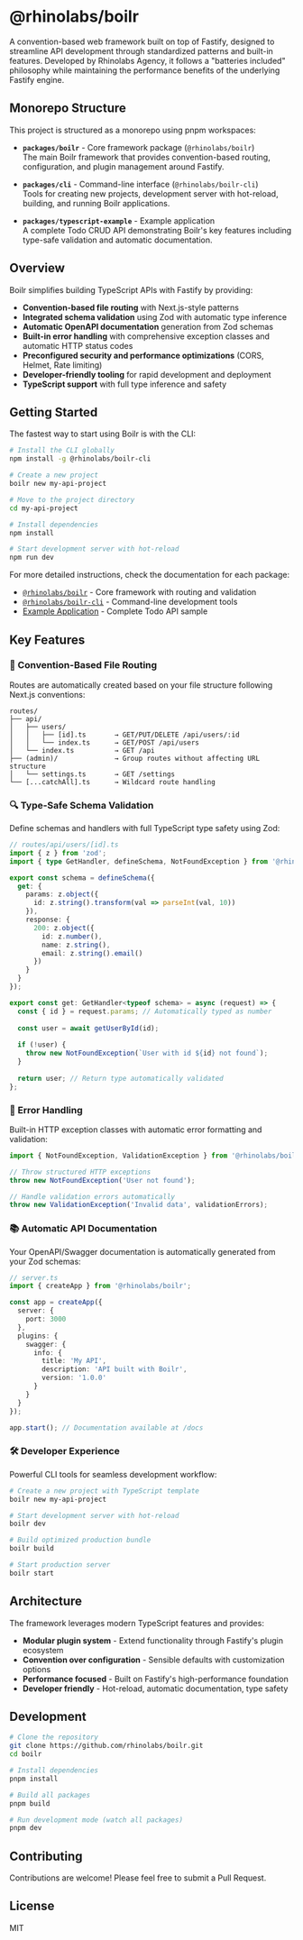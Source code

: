 # @rhinolabs/boilr

A convention-based web framework built on top of Fastify, designed to streamline API development through standardized patterns and built-in features. Developed by Rhinolabs Agency, it follows a "batteries included" philosophy while maintaining the performance benefits of the underlying Fastify engine.

## Monorepo Structure

This project is structured as a monorepo using pnpm workspaces:

- **`packages/boilr`** - Core framework package (`@rhinolabs/boilr`)  
  The main Boilr framework that provides convention-based routing, configuration, and plugin management around Fastify.

- **`packages/cli`** - Command-line interface (`@rhinolabs/boilr-cli`)  
  Tools for creating new projects, development server with hot-reload, building, and running Boilr applications.

- **`packages/typescript-example`** - Example application  
  A complete Todo CRUD API demonstrating Boilr's key features including type-safe validation and automatic documentation.

## Overview

Boilr simplifies building TypeScript APIs with Fastify by providing:

- **Convention-based file routing** with Next.js-style patterns
- **Integrated schema validation** using Zod with automatic type inference
- **Automatic OpenAPI documentation** generation from Zod schemas
- **Built-in error handling** with comprehensive exception classes and automatic HTTP status codes
- **Preconfigured security and performance optimizations** (CORS, Helmet, Rate limiting)
- **Developer-friendly tooling** for rapid development and deployment
- **TypeScript support** with full type inference and safety

## Getting Started

The fastest way to start using Boilr is with the CLI:

```bash
# Install the CLI globally
npm install -g @rhinolabs/boilr-cli

# Create a new project
boilr new my-api-project

# Move to the project directory
cd my-api-project

# Install dependencies
npm install

# Start development server with hot-reload
npm run dev
```

For more detailed instructions, check the documentation for each package:

- [`@rhinolabs/boilr`](./packages/boilr/README.md) - Core framework with routing and validation
- [`@rhinolabs/boilr-cli`](./packages/cli/README.md) - Command-line development tools
- [Example Application](./packages/typescript-example/README.md) - Complete Todo API sample

## Key Features

### 📁 Convention-Based File Routing

Routes are automatically created based on your file structure following Next.js conventions:

```
routes/
├── api/
│   ├── users/
│   │   ├── [id].ts       → GET/PUT/DELETE /api/users/:id
│   │   └── index.ts      → GET/POST /api/users
│   └── index.ts          → GET /api
├── (admin)/              → Group routes without affecting URL structure
│   └── settings.ts       → GET /settings
└── [...catchAll].ts      → Wildcard route handling
```

### 🔍 Type-Safe Schema Validation

Define schemas and handlers with full TypeScript type safety using Zod:

```typescript
// routes/api/users/[id].ts
import { z } from 'zod';
import { type GetHandler, defineSchema, NotFoundException } from '@rhinolabs/boilr';

export const schema = defineSchema({
  get: {
    params: z.object({
      id: z.string().transform(val => parseInt(val, 10))
    }),
    response: {
      200: z.object({
        id: z.number(),
        name: z.string(),
        email: z.string().email()
      })
    }
  }
});

export const get: GetHandler<typeof schema> = async (request) => {
  const { id } = request.params; // Automatically typed as number
  
  const user = await getUserById(id);
  
  if (!user) {
    throw new NotFoundException(`User with id ${id} not found`);
  }
  
  return user; // Return type automatically validated
};
```

### 🚨 Error Handling

Built-in HTTP exception classes with automatic error formatting and validation:

```typescript
import { NotFoundException, ValidationException } from '@rhinolabs/boilr';

// Throw structured HTTP exceptions
throw new NotFoundException('User not found');

// Handle validation errors automatically
throw new ValidationException('Invalid data', validationErrors);
```

### 📚 Automatic API Documentation

Your OpenAPI/Swagger documentation is automatically generated from your Zod schemas:

```typescript
// server.ts
import { createApp } from '@rhinolabs/boilr';

const app = createApp({
  server: {
    port: 3000
  },
  plugins: {
    swagger: {
      info: {
        title: 'My API',
        description: 'API built with Boilr',
        version: '1.0.0'
      }
    }
  }
});

app.start(); // Documentation available at /docs
```

### 🛠️ Developer Experience

Powerful CLI tools for seamless development workflow:

```bash
# Create a new project with TypeScript template
boilr new my-api-project

# Start development server with hot-reload
boilr dev

# Build optimized production bundle
boilr build

# Start production server
boilr start
```

## Architecture

The framework leverages modern TypeScript features and provides:

- **Modular plugin system** - Extend functionality through Fastify's plugin ecosystem
- **Convention over configuration** - Sensible defaults with customization options
- **Performance focused** - Built on Fastify's high-performance foundation
- **Developer friendly** - Hot-reload, automatic documentation, type safety

## Development

```bash
# Clone the repository
git clone https://github.com/rhinolabs/boilr.git
cd boilr

# Install dependencies
pnpm install

# Build all packages
pnpm build

# Run development mode (watch all packages)
pnpm dev
```

## Contributing

Contributions are welcome! Please feel free to submit a Pull Request.

## License

MIT
